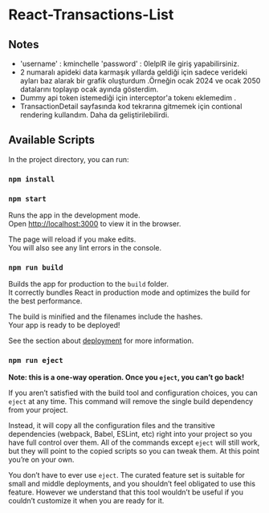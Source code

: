 # React-Transactions-List

## Notes

- 'username' : kminchelle 'password' : 0lelplR ile giriş yapabilirsiniz.
- 2 numaralı apideki data karmaşık yıllarda geldiği için sadece verideki ayları baz alarak bir grafik oluşturdum .Örneğin ocak 2024 ve ocak 2050 datalarını toplayıp ocak ayında gösterdim.
- Dummy api token istemediği için interceptor'a tokenı eklemedim .
- TransactionDetail sayfasında kod tekrarına gitmemek için contional rendering kullandım. Daha da geliştirilebilirdi.

## Available Scripts

In the project directory, you can run:

### `npm install`

### `npm start`

Runs the app in the development mode.\
Open [http://localhost:3000](http://localhost:3000) to view it in the browser.

The page will reload if you make edits.\
You will also see any lint errors in the console.

### `npm run build`

Builds the app for production to the `build` folder.\
It correctly bundles React in production mode and optimizes the build for the best performance.

The build is minified and the filenames include the hashes.\
Your app is ready to be deployed!

See the section about [deployment](https://facebook.github.io/create-react-app/docs/deployment) for more information.

### `npm run eject`

**Note: this is a one-way operation. Once you `eject`, you can’t go back!**

If you aren’t satisfied with the build tool and configuration choices, you can `eject` at any time. This command will remove the single build dependency from your project.

Instead, it will copy all the configuration files and the transitive dependencies (webpack, Babel, ESLint, etc) right into your project so you have full control over them. All of the commands except `eject` will still work, but they will point to the copied scripts so you can tweak them. At this point you’re on your own.

You don’t have to ever use `eject`. The curated feature set is suitable for small and middle deployments, and you shouldn’t feel obligated to use this feature. However we understand that this tool wouldn’t be useful if you couldn’t customize it when you are ready for it.
